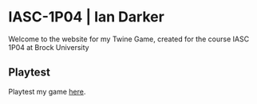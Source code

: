 # IASC-1P04 | Ian Darker

Welcome to the website for my Twine Game, created for the course IASC 1P04 at Brock University

## Playtest

Playtest my game [here]().
